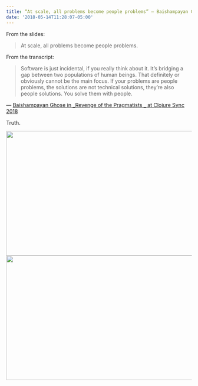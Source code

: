 ```yaml
---
title: “At scale, all problems become people problems” — Baishampayan Ghose
date: '2018-05-14T11:28:07-05:00'
---
```

From the slides:

> At scale, all problems become people problems.

From the transcript:

> Software is just incidental, if you really think about it. It’s bridging a gap between two populations of human beings. That definitely or obviously cannot be the main focus. If your problems are people problems, the solutions are not technical solutions, they’re also people solutions. You solve them with people.

— [Baishampayan Ghose in _Revenge of the Pragmatists _ at Clojure Sync 2018](https://clojuresync.com/baishampayan-ghose/)

Truth.

<img src="/posts/uploads/2018/515538d58a.jpg" width="600" height="337" /><img src="/posts/uploads/2018/a42d026325.jpg" width="600" height="337" />
